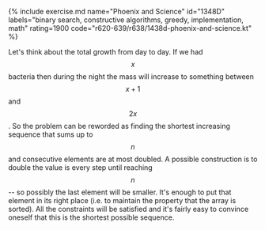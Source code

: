 {% include exercise.md name="Phoenix and Science" id="1348D" labels="binary search, constructive algorithms, greedy, implementation, math" rating=1900 code="r620-639/r638/1438d-phoenix-and-science.kt" %}

Let's think about the total growth from day to day.  If we had $$x$$ bacteria then during the night the mass will increase to something between $$x+1$$ and $$2x$$.  So the problem can be reworded as finding the shortest increasing sequence that sums up to $$n$$ and consecutive elements are at most doubled.  A possible construction is to double the value is every step until reaching $$n$$ -- so possibly the last element will be smaller.  It's enough to put that element in its right place (i.e. to maintain the property that the array is sorted).  All the constraints will be satisfied and it's fairly easy to convince oneself that this is the shortest possible sequence.
